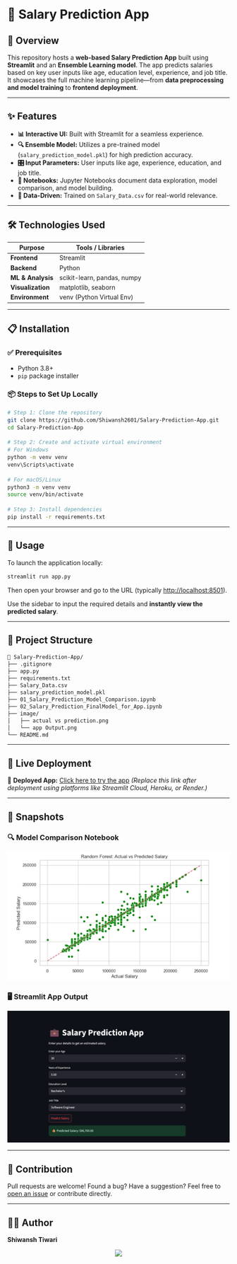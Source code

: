 
# 💼 **Salary Prediction App**

## 🚀 Overview
This repository hosts a **web-based Salary Prediction App** built using **Streamlit** and an **Ensemble Learning model**. The app predicts salaries based on key user inputs like age, education level, experience, and job title. It showcases the full machine learning pipeline—from **data preprocessing and model training** to **frontend deployment**.

---

## ✨ Features

- **📊 Interactive UI:** Built with Streamlit for a seamless experience.
- **🔍 Ensemble Model:** Utilizes a pre-trained model (`salary_prediction_model.pkl`) for high prediction accuracy.
- **🎛️ Input Parameters:** User inputs like age, experience, education, and job title.
- **📘 Notebooks:** Jupyter Notebooks document data exploration, model comparison, and model building.
- **📂 Data-Driven:** Trained on `Salary_Data.csv` for real-world relevance.

---

## 🛠️ Technologies Used

| Purpose              | Tools / Libraries             |
|----------------------|-------------------------------|
| **Frontend**         | Streamlit                     |
| **Backend**          | Python                        |
| **ML & Analysis**    | scikit-learn, pandas, numpy   |
| **Visualization**    | matplotlib, seaborn           |
| **Environment**      | venv (Python Virtual Env)     |

---

## 📋 Installation

### ✅ Prerequisites
- Python 3.8+
- `pip` package installer

### 📦 Steps to Set Up Locally

```bash
# Step 1: Clone the repository
git clone https://github.com/Shiwansh2601/Salary-Prediction-App.git
cd Salary-Prediction-App

# Step 2: Create and activate virtual environment
# For Windows
python -m venv venv
venv\Scripts\activate

# For macOS/Linux
python3 -m venv venv
source venv/bin/activate

# Step 3: Install dependencies
pip install -r requirements.txt
````

---

## 🏃 Usage

To launch the application locally:

```bash
streamlit run app.py
```

Then open your browser and go to the URL (typically [http://localhost:8501](http://localhost:8501)).

Use the sidebar to input the required details and **instantly view the predicted salary**.

---

## 📂 Project Structure

```
📁 Salary-Prediction-App/
├── .gitignore
├── app.py
├── requirements.txt
├── Salary_Data.csv
├── salary_prediction_model.pkl
├── 01_Salary_Prediction_Model_Comparison.ipynb
├── 02_Salary_Prediction_FinalModel_for_App.ipynb
├── image/
│   ├── actual vs prediction.png
│   └── app Output.png
└── README.md
```

---

## 🔗 Live Deployment

📍 **Deployed App:** [Click here to try the app](https://your-deployment-link.com)
*(Replace this link after deployment using platforms like Streamlit Cloud, Heroku, or Render.)*

---

## 📸 Snapshots

### 🔍 Model Comparison Notebook

![Notebook Screenshot](https://github.com/Shiwansh2601/Salary-Prediction-App/blob/main/image/actual%20vs%20prediction.png)

### 🖥️ Streamlit App Output

![App Screenshot](https://github.com/Shiwansh2601/Salary-Prediction-App/blob/main/image/app%20Output.png)

---

## 🤝 Contribution

Pull requests are welcome!
Found a bug? Have a suggestion? Feel free to [open an issue](https://github.com/Shiwansh2601/Salary-Prediction-App/issues) or contribute directly.

---

## 👨‍💻 Author
**Shiwansh Tiwari**

<p align="center">
  <img src="https://capsule-render.vercel.app/api?type=waving&color=0:9b00e8,100:6e44ff&height=100&section=footer"/>
</p>

